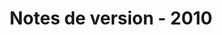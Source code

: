 ﻿---
title: Notes de version - 2010
type: docs
weight: 50
url: /fr/jasperreports/release-notes-2010/
---
